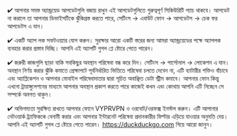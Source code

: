 


✔ আপনার সমস্ত অ্যান্ড্রয়েড আপডেটগুলি বজায় রাখুন এই আপডেটগুলিতে গুরুত্বপূর্ণ সিকিউরিটি প্যাচ থাকবে। আপডেট না করালে তা আপনার ডিভাইসটিকে ঝুঁকিগ্রস্ত করতে পারে, সেটিংস → এবাউট ফোন → আপডেটস → চেক ফর আপডেটস এ যান। 

✔ একটি অ্যাপ লক সফটওয়্যার যোগ করুন। সুরক্ষার আরো একটি স্তরের জন্য আমরা অ্যান্ড্রয়েডের পক্ষে অ্যাপলক ব্যবহার করার প্রস্তাব দিচ্ছি। আপনি এই অ্যাপটি গুগল প্লে ষ্টোরে পেতে পারেন।

✔ জরুরী কাজগুলি ছাড়া বাকি সবকিছুর অবস্থান পরিষেবা বন্ধ করে দিন। সেটিংস → পার্সোনাল → লোকেশন এ যান। অবস্থান নির্ণয় করার ঝুঁকি কমাতে প্রেক্ষাপটে পূর্বনির্ধারিত ভিত্তিতে পরিষেবা চলতে দেবেন না, এটি ব্যাটারীর শক্তিও বাঁচাবে এবং অ্যাপ্লিকেশন ও আপনার মোবাইল পরিষেবাদাতার দ্বারা সূচিত অবাঞ্ছিত ডেটা স্ট্রীম কমাবে। আপনার ফোন কিন্তু এখনো ট্রায়াঙ্গুলেশনের মাধ্যমে আপনার অবস্থান প্রকাশ করতে পারে কাজেই কখন এবং কোথায় আপনি এটি নিচ্ছেন সে সম্পর্কে অবগত থাকুন। 

✔ অভিগম্যতা সুরক্ষিত রাখতে আপনার ফোনে VYPRVPN ও ওরবোট/ওরফক্স ইনস্টল করুন। এটি আপানার নেটওয়ার্ক ট্র্যাফিককে বেনামী করার এবং আপনার ইন্টারনেট পরিষেবা প্রদানকারীর ফিল্টার এড়িয়ে যাওয়ার অনুমতি দেয়। আপনি এই অ্যাপটি গুগল প্লে ষ্টোরে পেতে পারেন। https://duckduckgo.com গিয়ে আরো জানুন।